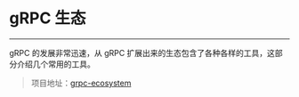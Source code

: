 # gRPC 生态

---

gRPC 的发展非常迅速，从 gRPC 扩展出来的生态包含了各种各样的工具，这部分介绍几个常用的工具。

> 项目地址：[grpc-ecosystem](https://github.com/grpc-ecosystem)
